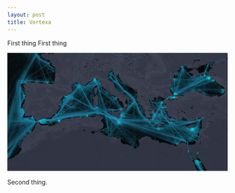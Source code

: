 ```yaml
---
layout: post
title: Vortexa
---
```


First thing First thing 

![image](/images/darkbg.png)

Second thing.

